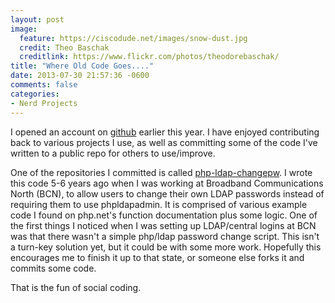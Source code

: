```yaml
---
layout: post
image:
  feature: https://ciscodude.net/images/snow-dust.jpg
  credit: Theo Baschak
  creditlink: https://www.flickr.com/photos/theodorebaschak/
title: "Where Old Code Goes...."
date: 2013-07-30 21:57:36 -0600
comments: false
categories:
- Nerd Projects
---
```

I opened an account on [github](https://github.com/) earlier this year. I have enjoyed contributing back to various projects I use, as well as committing some of the code I've written to a public repo for others to use/improve.

<!--more-->

One of the repositories I committed is called [php-ldap-changepw](https://github.com/tbaschak/php-ldap-changepw). I wrote this code 5-6 years ago when I was working at Broadband Communications North (BCN), to allow users to change their own LDAP passwords instead of requiring them to use phpldapadmin. It is comprised of various example code I found on php.net's function documentation plus some logic. One of the first things I noticed when I was setting up LDAP/central logins at BCN was that there wasn't a simple php/ldap password change script. This isn't a turn-key solution yet, but it could be with some more work. Hopefully this encourages me to finish it up to that state, or someone else forks it and commits some code.

That is the fun of social coding.
